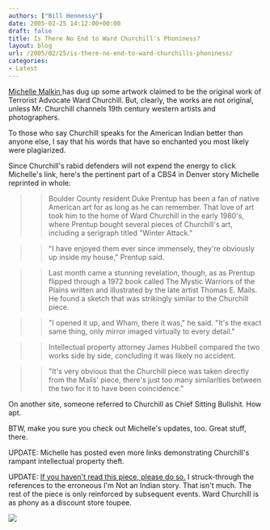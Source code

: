 ```yaml
---
authors: ["Bill Hennessy"]
date: 2005-02-25 14:12:00+00:00
draft: false
title: Is There No End to Ward Churchill's Phoniness?
layout: blog
url: /2005/02/25/is-there-no-end-to-ward-churchills-phoniness/
categories:
- Latest
---
```


[Michelle Malkin ](https://michellemalkin.com/archives/001596.htm)has dug up some artwork claimed to be the original work of Terrorist Advocate Ward Churchill. But, clearly, the works are not original, unless Mr. Churchill channels 19th century western artists and photographers.




To those who say Churchill speaks for the American Indian better than anyone else, I say that his words that have so enchanted you most likely were plagiarized.




Since Churchill's rabid defenders will not expend the energy to click Michelle's link, here's the pertinent part of a CBS4 in Denver story Michelle reprinted in whole:




> 

> 
> > 

>> 
>> Boulder County resident Duke Prentup has been a fan of native American art for as long as he can remember. That love of art took him to the home of Ward Churchill in the early 1980's, where Prentup bought several pieces of Churchill's art, including a serigraph titled "Winter Attack." 
>> 
>> 

>> 
>> "I have enjoyed them ever since immensely, they're obviously up inside my house," Prentup said.
>> 
>> 

>> 
>> Last month came a stunning revelation, though, as as Prentup flipped through a 1972 book called The Mystic Warriors of the Plains written and illustrated by the late artist Thomas E. Mails. He found a sketch that was strikingly similar to the Churchill piece.
>> 
>> 

>> 
>> "I opened it up, and Wham, there it was," he said. "It's the exact same thing, only mirror imaged virtually to every detail."
>> 
>> 

>> 
>> Intellectual property attorney James Hubbell compared the two works side by side, concluding it was likely no accident.
>> 
>> 

>> 
>> "It's very obvious that the Churchill piece was taken directly from the Mails' piece, there's just too many similarities between the two for it to have been coincidence."
>> 
>> 
> 
> 




On another site, someone referred to Churchill as Chief Sitting Bullshit. How apt. 




BTW, make you sure you check out Michelle's updates, too. Great stuff, there. 




UPDATE: Michelle has posted even more links demonstrating Churchill's rampant intellectual property theft.




UPDATE: [ If you haven't read this piece, please do so.](https://blog.billhennessy.com/blogs/hennessys_view/archive/2005/02/23/1214.aspx) I struck-through the references to the erroneous I'm Not an Indian story. That isn't much. The rest of the piece is only reinforced by subsequent events. Ward Churchill is as phony as a discount store toupee.

![](https://blog.billhennessy.com/aggbug.aspx?PostID=1232)

